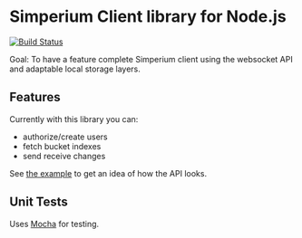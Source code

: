 # Simperium Client library for Node.js

[![Build Status](https://travis-ci.org/Simperium/node-simperium.png)](https://travis-ci.org/Automattic/node-simperium)


Goal: To have a feature complete Simperium client using the websocket API and adaptable local storage layers.

## Features

Currently with this library you can:

- authorize/create users
- fetch bucket indexes
- send receive changes

See [the example](sample/simplenote.js) to get an idea of how the API looks.

## Unit Tests

Uses [Mocha][] for testing.

[Mocha]: http://visionmedia.github.io/mocha/
